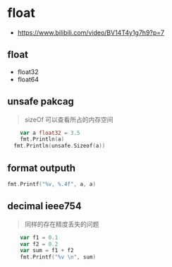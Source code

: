 # float
- https://www.bilibili.com/video/BV14T4y1g7h9?p=7


## float
- float32
- float64

## unsafe pakcag
> sizeOf 可以查看所占的内存空间

```go
	var a float32 = 3.5
	fmt.Println(a)
  fmt.Println(unsafe.Sizeof(a))
```

## format outputh
```go
fmt.Printf("%v, %.4f", a, a)
```

## decimal ieee754
> 同样的存在精度丢失的问题

```go
	var f1 = 0.1
	var f2 = 0.2
	var sum = f1 + f2
	fmt.Printf("%v \n", sum)
```
